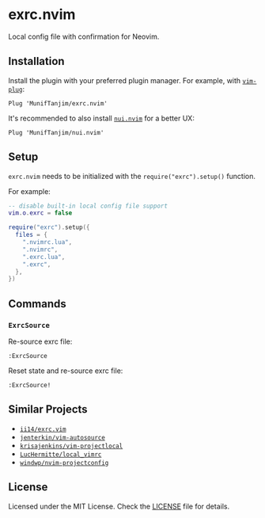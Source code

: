 # exrc.nvim

Local config file with confirmation for Neovim.

## Installation

Install the plugin with your preferred plugin manager. For example, with [`vim-plug`](https://github.com/junegunn/vim-plug):

```vim
Plug 'MunifTanjim/exrc.nvim'
```

It's recommended to also install [`nui.nvim`](https://github.com/MunifTanjim/nui.nvim) for a better UX:

```vim
Plug 'MunifTanjim/nui.nvim'
```

## Setup

`exrc.nvim` needs to be initialized with the `require("exrc").setup()` function.

For example:

```lua
-- disable built-in local config file support
vim.o.exrc = false

require("exrc").setup({
  files = {
    ".nvimrc.lua",
    ".nvimrc",
    ".exrc.lua",
    ".exrc",
  },
})
```

## Commands

### `ExrcSource`

Re-source exrc file:

```vim
:ExrcSource
```

Reset state and re-source exrc file:

```vim
:ExrcSource!
```

## Similar Projects

- [`ii14/exrc.vim`](https://github.com/ii14/exrc.vim)
- [`jenterkin/vim-autosource`](https://github.com/jenterkin/vim-autosource)
- [`krisajenkins/vim-projectlocal`](https://github.com/krisajenkins/vim-projectlocal)
- [`LucHermitte/local_vimrc`](https://github.com/LucHermitte/local_vimrc)
- [`windwp/nvim-projectconfig`](https://github.com/windwp/nvim-projectconfig)

## License

Licensed under the MIT License. Check the [LICENSE](./LICENSE) file for details.
